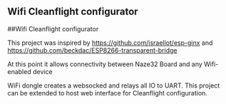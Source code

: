 Wifi Cleanflight configurator
--------

##Wifi Cleanflight configurator

This project was inspired by https://github.com/israellot/esp-ginx and https://github.com/beckdac/ESP8266-transparent-bridge

At this point it allows connectivity between Naze32 Board and any Wifi-enabled device

WiFi dongle creates a websocked and relays all IO to UART. This project can be extended to host web interface for Cleanflight configuration.

